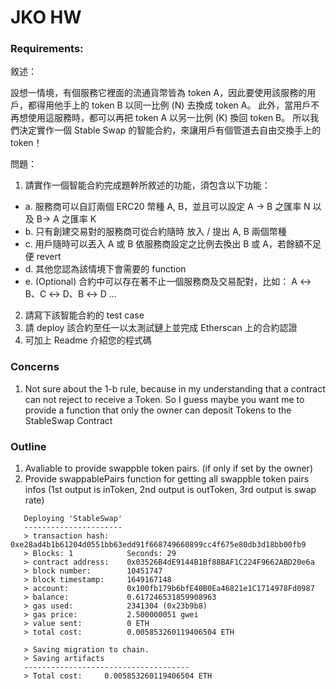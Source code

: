 # JKO HW
### Requirements:
敘述：

設想一情境，有個服務它裡面的流通貨幣皆為 token A，因此要使用該服務的用戶，都得用他手上的 token B 以同一比例 (N) 去換成 token A。
此外，當用戶不再想使用這服務時，都可以再把 token A 以另一比例 (K) 換回 token B。
所以我們決定實作一個 Stable Swap 的智能合約，來讓用戶有個管道去自由交換手上的 token！


問題：
1. 請實作一個智能合約完成題幹所敘述的功能，須包含以下功能：
  - a. 服務商可以自訂兩個 ERC20 幣種 A, B，並且可以設定 A → B 之匯率 N 以及 B→ A 之匯率 K
  - b. 只有創建交易對的服務商可從合約隨時 放入 / 提出 A, B 兩個幣種
  - c. 用戶隨時可以丟入 A 或 B 依服務商設定之比例去換出 B 或 A，若餘額不足便 revert
  - d. 其他您認為該情境下會需要的 function
  - e. (Optional) 合約中可以存在著不止一個服務商及交易配對，比如： A ↔ B、C ↔ D、B ↔ D ...
2. 請寫下該智能合約的 test case
3. 請 deploy 該合約至任一以太測試鏈上並完成 Etherscan 上的合約認證
4. 可加上 Readme 介紹您的程式碼


### Concerns
1. Not sure about the 1-b rule, because in my understanding that a contract can not reject to receive a Token. So I guess maybe you want me to provide a function that only the owner can deposit Tokens to the StableSwap Contract

### Outline
1. Avaliable to provide swappble token pairs. (if only if set by the owner)
2. Provide swappablePairs function for getting all swappble token pairs infos (1st output is inToken, 2nd output is outToken, 3rd output is swap rate)


```
   Deploying 'StableSwap'
   ----------------------
   > transaction hash:    0xe28ad4b1b61204d0551bb63edd91f668749660899cc4f675e80db3d18bb00fb9
   > Blocks: 1            Seconds: 29
   > contract address:    0x03526B4dE9144B1Bf88BAF1C224F9662ABD20e6a
   > block number:        10451747
   > block timestamp:     1649167148
   > account:             0x100fb179b6bfE40B0Ea46821e1C1714978Fd0987
   > balance:             0.617246531859908963
   > gas used:            2341304 (0x23b9b8)
   > gas price:           2.500000051 gwei
   > value sent:          0 ETH
   > total cost:          0.005853260119406504 ETH

   > Saving migration to chain.
   > Saving artifacts
   -------------------------------------
   > Total cost:     0.005853260119406504 ETH
```
